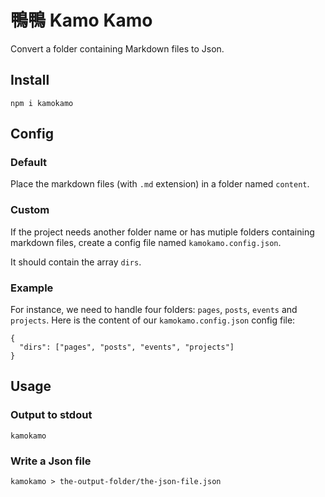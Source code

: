 # 鴨鴨 Kamo Kamo

Convert a folder containing Markdown files to Json.

## Install

`npm i kamokamo`

## Config

### Default

Place the markdown files (with `.md` extension) in a folder named `content`.

### Custom

If the project needs another folder name or has mutiple folders containing 
markdown files, create a config file named `kamokamo.config.json`.

It should contain the array `dirs`.

### Example

For instance, we need to handle four folders: `pages`, `posts`, `events` 
and `projects`. Here is the content of our `kamokamo.config.json` config file:

```
{
  "dirs": ["pages", "posts", "events", "projects"]
}
```

## Usage

### Output to stdout

`kamokamo`

### Write a Json file

`kamokamo > the-output-folder/the-json-file.json`